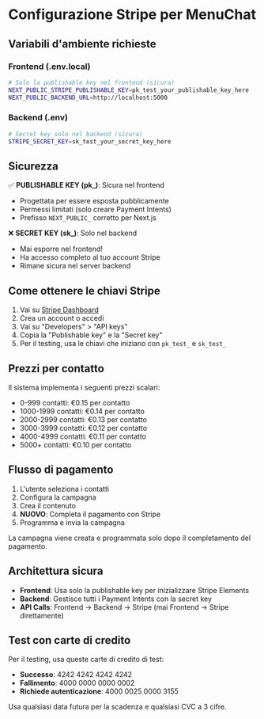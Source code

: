 # Configurazione Stripe per MenuChat

## Variabili d'ambiente richieste

### Frontend (.env.local)
```bash
# Solo la publishable key nel frontend (sicura)
NEXT_PUBLIC_STRIPE_PUBLISHABLE_KEY=pk_test_your_publishable_key_here
NEXT_PUBLIC_BACKEND_URL=http://localhost:5000
```

### Backend (.env)
```bash
# Secret key solo nel backend (sicura)
STRIPE_SECRET_KEY=sk_test_your_secret_key_here
```

## Sicurezza

✅ **PUBLISHABLE KEY (pk_)**: Sicura nel frontend
- Progettata per essere esposta pubblicamente
- Permessi limitati (solo creare Payment Intents)
- Prefisso `NEXT_PUBLIC_` corretto per Next.js

❌ **SECRET KEY (sk_)**: Solo nel backend
- Mai esporre nel frontend!
- Ha accesso completo al tuo account Stripe
- Rimane sicura nel server backend

## Come ottenere le chiavi Stripe

1. Vai su [Stripe Dashboard](https://dashboard.stripe.com/)
2. Crea un account o accedi
3. Vai su "Developers" > "API keys"
4. Copia la "Publishable key" e la "Secret key"
5. Per il testing, usa le chiavi che iniziano con `pk_test_` e `sk_test_`

## Prezzi per contatto

Il sistema implementa i seguenti prezzi scalari:

- 0-999 contatti: €0.15 per contatto
- 1000-1999 contatti: €0.14 per contatto  
- 2000-2999 contatti: €0.13 per contatto
- 3000-3999 contatti: €0.12 per contatto
- 4000-4999 contatti: €0.11 per contatto
- 5000+ contatti: €0.10 per contatto

## Flusso di pagamento

1. L'utente seleziona i contatti
2. Configura la campagna
3. Crea il contenuto
4. **NUOVO**: Completa il pagamento con Stripe
5. Programma e invia la campagna

La campagna viene creata e programmata solo dopo il completamento del pagamento.

## Architettura sicura

- **Frontend**: Usa solo la publishable key per inizializzare Stripe Elements
- **Backend**: Gestisce tutti i Payment Intents con la secret key
- **API Calls**: Frontend → Backend → Stripe (mai Frontend → Stripe direttamente)

## Test con carte di credito

Per il testing, usa queste carte di credito di test:

- **Successo**: 4242 4242 4242 4242
- **Fallimento**: 4000 0000 0000 0002
- **Richiede autenticazione**: 4000 0025 0000 3155

Usa qualsiasi data futura per la scadenza e qualsiasi CVC a 3 cifre. 